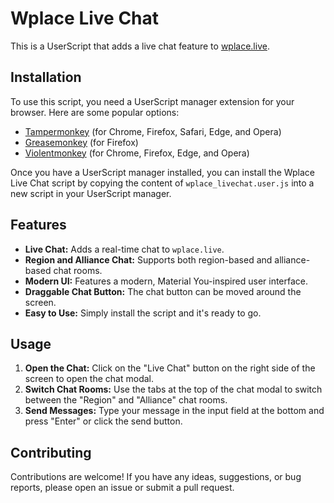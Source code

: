 # Wplace Live Chat

This is a UserScript that adds a live chat feature to [wplace.live](https://wplace.live).

## Installation

To use this script, you need a UserScript manager extension for your browser. Here are some popular options:

- [Tampermonkey](https://www.tampermonkey.net/) (for Chrome, Firefox, Safari, Edge, and Opera)
- [Greasemonkey](https://www.greasespot.net/) (for Firefox)
- [Violentmonkey](https://violentmonkey.github.io/) (for Chrome, Firefox, Edge, and Opera)

Once you have a UserScript manager installed, you can install the Wplace Live Chat script by copying the content of `wplace_livechat.user.js` into a new script in your UserScript manager.

## Features

- **Live Chat:** Adds a real-time chat to `wplace.live`.
- **Region and Alliance Chat:** Supports both region-based and alliance-based chat rooms.
- **Modern UI:** Features a modern, Material You-inspired user interface.
- **Draggable Chat Button:** The chat button can be moved around the screen.
- **Easy to Use:** Simply install the script and it's ready to go.

## Usage

1.  **Open the Chat:** Click on the "Live Chat" button on the right side of the screen to open the chat modal.
2.  **Switch Chat Rooms:** Use the tabs at the top of the chat modal to switch between the "Region" and "Alliance" chat rooms.
3.  **Send Messages:** Type your message in the input field at the bottom and press "Enter" or click the send button.

## Contributing

Contributions are welcome! If you have any ideas, suggestions, or bug reports, please open an issue or submit a pull request.
